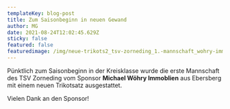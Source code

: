 ```yaml
---
templateKey: blog-post
title: Zum Saisonbeginn in neuen Gewand
author: MG
date: 2021-08-24T12:02:45.629Z
sticky: false
featured: false
featuredimage: /img/neue-trikots2_tsv-zorneding_1.-mannschaft_wohry-immobilien_bearbeitet.jpg
---
```

Pünktlich zum Saisonbeginn in der Kreisklasse wurde die erste Mannschaft des TSV Zorneding vom Sponsor **Michael Wöhry Immoblien** aus Ebersberg mit einem neuen Trikotsatz ausgestattet.

Vielen Dank an den Sponsor!